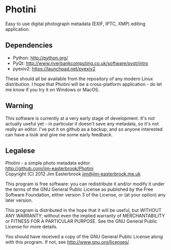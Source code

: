 Photini
=======

Easy to use digital photograph metadata (EXIF, IPTC, XMP) editing application.

Dependencies
------------

*   Python: <http://python.org/>
*   PyQt: <http://www.riverbankcomputing.co.uk/software/pyqt/intro>
*   pyexiv2: <https://launchpad.net/pyexiv2>

These should all be available from the repository of any modern Linux distribution. I hope that Photini will be a cross-platform application - do let me know if you try it on Windows or MacOS.

Warning
-------

This software is currently at a very early stage of development. It's not actually useful yet - in particular it doesn't save any metadata, so it's not really an editor. I've put it on github as a backup, and so anyone interested can have a look and give me some early feedback.

Legalese
--------

Photini - a simple photo metadata editor.  
<http://github.com/jim-easterbrook/Photini>  
Copyright (C) 2012  Jim Easterbrook  jim@jim-easterbrook.me.uk

This program is free software: you can redistribute it and/or
modify it under the terms of the GNU General Public License as
published by the Free Software Foundation, either version 3 of the
License, or (at your option) any later version.

This program is distributed in the hope that it will be useful,
but WITHOUT ANY WARRANTY; without even the implied warranty of
MERCHANTABILITY or FITNESS FOR A PARTICULAR PURPOSE.  See the GNU
General Public License for more details.

You should have received a copy of the GNU General Public License
along with this program.  If not, see <http://www.gnu.org/licenses/>.

